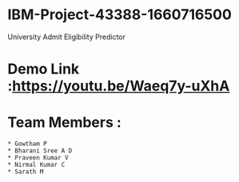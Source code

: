 # IBM-Project-43388-1660716500

University Admit Eligibility Predictor

# Demo Link :https://youtu.be/Waeq7y-uXhA

# Team Members :
    * Gowtham P
    * Bharani Sree A D
    * Praveen Kumar V
    * Nirmal Kumar C
    * Sarath M
    
